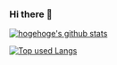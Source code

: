 ### Hi there 👋

<!-- リポジトリステータス -->
[![hogehoge's github stats](https://github-readme-stats.vercel.app/api?username=medamayakii&hide=contribs&count_private=true&show_icons=true&theme=tokyonight)](https://github.com/medamayakii/)

<!-- ソースコード統計 -->
[![Top used Langs](https://github-readme-stats.vercel.app/api/top-langs/?username=medamayakii&layout=compact&theme=tokyonight)](https://github.com/medamayakii/)

<!--
**medamayakii/medamayakii** is a ✨ _special_ ✨ repository because its `README.md` (this file) appears on your GitHub profile.

Here are some ideas to get you started:

- 🔭 I’m currently working on ...
- 🌱 I’m currently learning ...
- 👯 I’m looking to collaborate on ...
- 🤔 I’m looking for help with ...
- 💬 Ask me about ...
- 📫 How to reach me: ...
- 😄 Pronouns: ...
- ⚡ Fun fact: ...
-->
